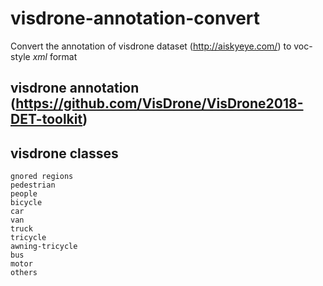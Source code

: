 # visdrone-annotation-convert
Convert the annotation of visdrone dataset (http://aiskyeye.com/) to voc-style _xml_ format

## visdrone annotation (https://github.com/VisDrone/VisDrone2018-DET-toolkit)

## visdrone classes  
    gnored regions  
    pedestrian   
    people   
    bicycle  
    car  
    van  
    truck  
    tricycle  
    awning-tricycle  
    bus  
    motor  
    others  
